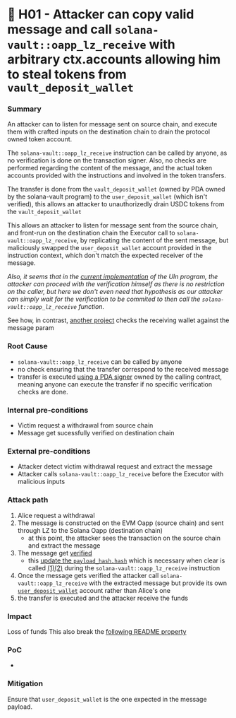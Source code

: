 
# 🔴 H01 - Attacker can copy valid message and call `solana-vault::oapp_lz_receive` with arbitrary ctx.accounts allowing him to steal tokens from `vault_deposit_wallet`

### Summary
An attacker can to listen for message sent on source chain, and execute them with crafted inputs on the destination chain to drain the protocol owned token account.

The `solana-vault::oapp_lz_receive` instruction can be called by anyone, as no verification is done on the transaction signer. Also, no checks are performed regarding the content of the message, and the actual token accounts provided with the instructions and involved in the token transfers.

The transfer is done from the `vault_deposit_wallet` (owned by PDA owned by the solana-vault program) to the `user_deposit_wallet` (which isn't verified), this allows an attacker to unauthorizedly drain USDC tokens from the `vault_deposit_wallet`

This allows an attacker to listen for message sent from the source chain, and front-run on the destination chain the Executor call to `solana-vault::oapp_lz_receive`, by replicating the content of the sent message, but maliciously swapped the `user_deposit_wallet` account provided in the instruction context, which don't match the expected receiver of the message.

_Also, it seems that in the [current implementation](https://github.com/sherlock-audit/2024-09-orderly-network-solana-contract/blob/main/solana-vault/packages/solana/contracts/programs/uln/src/instructions/commit_verification.rs#L14-L14) of the Uln program, the attacker can proceed with the verification himself as there is no restriction on the caller, but here we don't even need that hypothesis as our attacker can simply wait for the verification to be commited to then call the `solana-vault::oapp_lz_receive` function._

See how, in contrast, [another project](https://github.com/mahmudsudo/zealot_Nft/blob/e447eedcfa8254dc2abe940422249375fb6b0bd5/programs/zealot_nft/src/instructions/lz_receive.rs#L43) checks the receiving wallet against the message param

### Root Cause
- `solana-vault::oapp_lz_receive` can be called by anyone
- no check ensuring that the transfer correspond to the received message
- transfer is executed [using a PDA signer](https://github.com/sherlock-audit/2024-09-orderly-network-solana-contract/blob/main/solana-vault/packages/solana/contracts/programs/solana-vault/src/instructions/oapp_instr/oapp_lz_receive.rs#L121) owned by the calling contract, meaning anyone can execute the transfer if no specific verification checks are done.

### Internal pre-conditions
- Victim request a withdrawal from source chain
- Message get sucessfully verified on destination chain

### External pre-conditions
- Attacker detect victim withdrawal request and extract the message
- Attacker calls `solana-vault::oapp_lz_receive` before the Executor with malicious inputs

### Attack path
1. Alice request a withdrawal
2. The message is constructed on the EVM Oapp (source chain) and sent through LZ to the Solana Oapp (destination chain)
	- at this point, the attacker sees the transaction on the source chain and extract the message
3. The message get [verified](https://github.com/sherlock-audit/2024-09-orderly-network-solana-contract/blob/main/solana-vault/packages/solana/contracts/programs/uln/src/instructions/commit_verification.rs#L30)
	- this [update the `payload_hash.hash`](https://github.com/LayerZero-Labs/LayerZero-v2/blob/7bcfb4d5dac4192570af5e51dbc67413a6116a14/packages/layerzero-v2/solana/programs/programs/endpoint/src/instructions/verify.rs#L79) which is necessary when clear is called [(1)](https://github.com/sherlock-audit/2024-09-orderly-network-solana-contract/blob/main/solana-vault/packages/solana/contracts/programs/solana-vault/src/instructions/oapp_instr/oapp_lz_receive.rs#L79-L79)[(2)](https://github.com/LayerZero-Labs/LayerZero-v2/blob/7bcfb4d5dac4192570af5e51dbc67413a6116a14/packages/layerzero-v2/solana/programs/programs/endpoint/src/instructions/oapp/clear.rs#L53-L56) during the `solana-vault::oapp_lz_receive` instruction  
4. Once the message gets verified the attacker call `solana-vault::oapp_lz_receive` with the extracted message but provide its own [`user_deposit_wallet`](https://github.com/sherlock-audit/2024-09-orderly-network-solana-contract/blob/main/solana-vault/packages/solana/contracts/programs/solana-vault/src/instructions/oapp_instr/oapp_lz_receive.rs#L40) account rather than Alice's one
5. the transfer is executed and the attacker receive the funds 

### Impact
Loss of funds
This also break the [following README property](https://github.com/sherlock-audit/2024-09-orderly-network-solana-contract?tab=readme-ov-file#q-what-propertiesinvariants-do-you-want-to-hold-even-if-breaking-them-has-a-lowunknown-impact)

### PoC
-

### Mitigation
Ensure that `user_deposit_wallet` is the one expected in the message payload.
